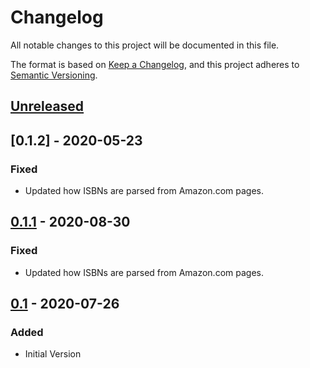 # Changelog

All notable changes to this project will be documented in this file.

The format is based on [Keep a Changelog](https://keepachangelog.com/en/1.0.0/),
and this project adheres to [Semantic Versioning](https://semver.org/spec/v2.0.0.html).

## [Unreleased]

## [0.1.2] - 2020-05-23

### Fixed

- Updated how ISBNs are parsed from Amazon.com pages.

## [0.1.1] - 2020-08-30

### Fixed

- Updated how ISBNs are parsed from Amazon.com pages.

## [0.1] - 2020-07-26

### Added

- Initial Version

[unreleased]: https://github.com/gtback/bookfinder/compare/v0.1.0...HEAD
[0.1.1]: https://github.com/gtback/bookfinder/compare/v0.1...v0.1.1
[0.1]: https://github.com/gtback/bookfinder/releases/tag/v0.1
